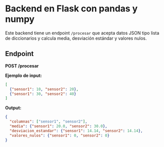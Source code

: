 # Backend en Flask con pandas y numpy

Este backend tiene un endpoint `/procesar` que acepta datos JSON tipo lista de diccionarios y calcula media, desviación estándar y valores nulos.

## Endpoint

**POST /procesar**

**Ejemplo de input:**
```json
[
  {"sensor1": 10, "sensor2": 20},
  {"sensor1": 30, "sensor2": 40}
]
```

**Output:**
```json
{
  "columnas": ["sensor1", "sensor2"],
  "media": {"sensor1": 20.0, "sensor2": 30.0},
  "desviacion_estandar": {"sensor1": 14.14, "sensor2": 14.14},
  "valores_nulos": {"sensor1": 0, "sensor2": 0}
}
```
